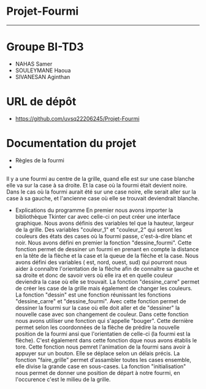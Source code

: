 # Projet-Fourmi
---

#  Groupe BI-TD3
* NAHAS Samer
* SOULEYMANE Haoua
* SIVANESAN Aginthan

# URL de dépôt
* https://github.com/uvsq22206245/Projet-Fourmi

# Documentation du projet

* Règles de la fourmi
* 
Il y a une fourmi au centre de la grille, quand elle est sur une case blanche elle va sur la case à sa droite. Et la case où la fourmi était devient noire. Dans le cas où la fourmi aurait été sur une case noire, elle serait aller sur la case à sa gauche, et l'ancienne case où elle se trouvait deviendrait blanche.

* Explications du programme
En premier nous avons importer la bibliothèque Tkinter car avec celle-ci on peut créer une interface graphique.
Nous avons définis des variables tel que la hauteur, largeur de la grille. Des variables "couleur_1" et "couleur_2" qui seront les couleurs des états des cases où la fourmi passe, c'est-à-dire blanc et noir.
Nous avons défini en premier la fonction "dessine_fourmi". Cette fonction permet de dessiner un fourmi en prenant en compte la distance en la tête de la flèche et la case et la queue de la flèche et la case. Nous avons défini des variables ( est, nord, ouest, sud) qui pourront nous aider à connaître l'orientation de la flèche afin de connaître sa gauche et sa droite et donc de savoir vers où elle ira et en quelle couleur deviendra la case où elle se trouvait.
La fonction "dessine_carre" permet de créer les case de la grille mais également de changer les couleurs. 
La fonction "dessin" est une fonction réunissant les fonctions "dessine_carre" et "dessine_fourmi". Avec cette fonction permet de dessiner la fourmi sur la case où elle doit aller et de "dessiner" la nouvelle case avec son changement de couleur. Dans cette fonction nous avons utiliser une fonction qui s'appelle "bouger". Cette dernière permet selon les coordonnées de la flèche de prédire la nouvelle position de la fourmi ansi que l'orientatien de celle-ci (la fourmi est la flèche).
C'est également dans cette fonction dque nous avons établis le tore.
Cette fonction nous pemret l'animation de la fourmi sans avoir à appuyer sur un bouton. Elle se déplace selon un délais précis.
La fonction "faire_grille" permet d'assambler toutes les cases ensemble, elle divise la grande case en sous-cases.
La fonction "initialisation" nous permet de donner une position de départ à notre fourmi, en l'occurence c'est le milieu de la grille.
